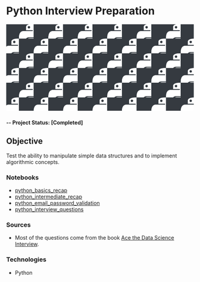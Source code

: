 # Python Interview Preparation

![alternative text](img/readme_image.jpg)

#### -- Project Status: [Completed]

## Objective
Test the ability to manipulate simple data structures and to implement algorithmic concepts.

### Notebooks
* [python_basics_recap](python_basics_recap.ipynb)
* [python_intermediate_recap](python_intermediate_recap.ipynb)
* [python_email_password_validation](python_email_password_validation.ipynb)
* [python_interview_questions](python_interview_questions.ipynb)

### Sources
* Most of the questions come from the book [Ace the Data Science Interview](https://www.acethedatascienceinterview.com/).

### Technologies
* Python
